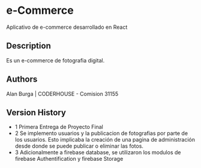 # e-Commerce

Aplicativo de e-commerce desarrollado en React

## Description

Es un e-commerce de fotografia digital.

## Authors

Alan Burga | CODERHOUSE -
Comision 31155

## Version History

- 1 Primera Entrega de Proyecto Final
- 2 Se implemento usuarios y la publicacion de fotografias por parte de los usuarios. Esto implicaba la creación de una pagina de administración desde donde se puede publicar o eliminar las fotos.
- 3 Adicionalmente a firebase database, se utilizaron los modulos de firebase Authentification y firebase Storage
